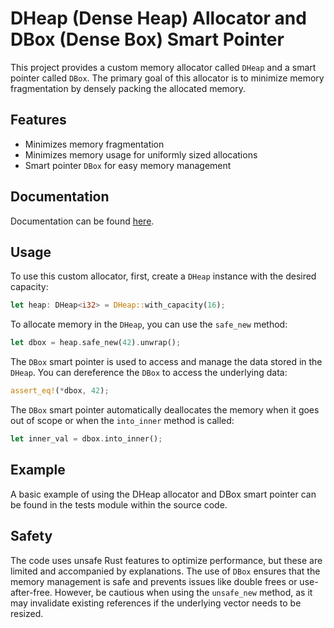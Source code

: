 # DHeap (Dense Heap) Allocator and DBox (Dense Box) Smart Pointer

This project provides a custom memory allocator called `DHeap` and a smart pointer called `DBox`. The primary goal of this allocator is to minimize memory fragmentation by densely packing the allocated memory.

## Features

- Minimizes memory fragmentation
- Minimizes memory usage for uniformly sized allocations
- Smart pointer `DBox` for easy memory management

## Documentation

Documentation can be found [here](https://docs.rs/dense-heap/latest/dense_heap/dheap/index.html).

## Usage

To use this custom allocator, first, create a `DHeap` instance with the desired capacity:

```rust
let heap: DHeap<i32> = DHeap::with_capacity(16);
```

To allocate memory in the `DHeap`, you can use the `safe_new` method:

```rust
let dbox = heap.safe_new(42).unwrap();
```

The `DBox` smart pointer is used to access and manage the data stored in the `DHeap`. You can dereference the `DBox` to access the underlying data:

```rust
assert_eq!(*dbox, 42);
```

The `DBox` smart pointer automatically deallocates the memory when it goes out of scope or when the `into_inner` method is called:

```rust
let inner_val = dbox.into_inner();
```

## Example

A basic example of using the DHeap allocator and DBox smart pointer can be found in the tests module within the source code.

## Safety

The code uses unsafe Rust features to optimize performance, but these are limited and accompanied by explanations. The use of `DBox` ensures that the memory management is safe and prevents issues like double frees or use-after-free. However, be cautious when using the `unsafe_new` method, as it may invalidate existing references if the underlying vector needs to be resized.

